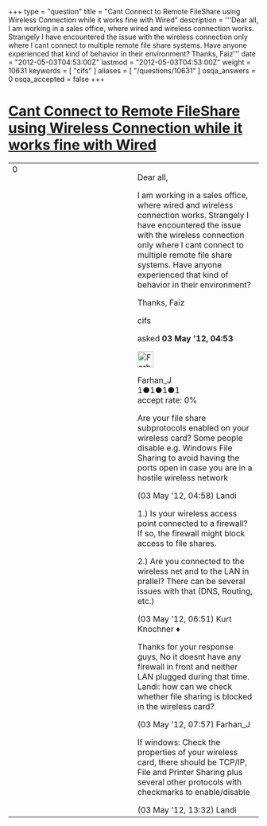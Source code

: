 +++
type = "question"
title = "Cant Connect to Remote FileShare using Wireless Connection while it works fine with Wired"
description = '''Dear all, I am working in a sales office, where wired and wireless connection works. Strangely I have encountered the issue with the wireless connection only where I cant connect to multiple remote file share systems. Have anyone experienced that kind of behavior in their environment?  Thanks,  Faiz'''
date = "2012-05-03T04:53:00Z"
lastmod = "2012-05-03T04:53:00Z"
weight = 10631
keywords = [ "cifs" ]
aliases = [ "/questions/10631" ]
osqa_answers = 0
osqa_accepted = false
+++

<div class="headNormal">

# [Cant Connect to Remote FileShare using Wireless Connection while it works fine with Wired](/questions/10631/cant-connect-to-remote-fileshare-using-wireless-connection-while-it-works-fine-with-wired)

</div>

<div id="main-body">

<div id="askform">

<table id="question-table" style="width:100%;"><colgroup><col style="width: 50%" /><col style="width: 50%" /></colgroup><tbody><tr class="odd"><td style="width: 30px; vertical-align: top"><div class="vote-buttons"><div id="post-10631-score" class="post-score" title="current number of votes">0</div><div id="favorite-count" class="favorite-count"></div></div></td><td><div id="item-right"><div class="question-body"><p>Dear all,</p><p>I am working in a sales office, where wired and wireless connection works. Strangely I have encountered the issue with the wireless connection only where I cant connect to multiple remote file share systems. Have anyone experienced that kind of behavior in their environment?</p><p>Thanks, Faiz</p></div><div id="question-tags" class="tags-container tags">cifs</div><div id="question-controls" class="post-controls"></div><div class="post-update-info-container"><div class="post-update-info post-update-info-user"><p>asked <strong>03 May '12, 04:53</strong></p><img src="https://secure.gravatar.com/avatar/cf463b93568b540423bc643bcc599e0a?s=32&amp;d=identicon&amp;r=g" class="gravatar" width="32" height="32" alt="Farhan_J&#39;s gravatar image" /><p>Farhan_J<br />
<span class="score" title="1 reputation points">1</span><span title="1 badges"><span class="badge1">●</span><span class="badgecount">1</span></span><span title="1 badges"><span class="silver">●</span><span class="badgecount">1</span></span><span title="1 badges"><span class="bronze">●</span><span class="badgecount">1</span></span><br />
<span class="accept_rate" title="Rate of the user&#39;s accepted answers">accept rate:</span> <span title="Farhan_J has no accepted answers">0%</span></p></div></div><div id="comments-container-10631" class="comments-container"><span id="10632"></span><div id="comment-10632" class="comment"><div id="post-10632-score" class="comment-score"></div><div class="comment-text"><p>Are your file share subprotocols enabled on your wireless card? Some people disable e.g. Windows File Sharing to avoid having the ports open in case you are in a hostile wireless network</p></div><div id="comment-10632-info" class="comment-info"><span class="comment-age">(03 May '12, 04:58)</span> Landi</div></div><span id="10635"></span><div id="comment-10635" class="comment"><div id="post-10635-score" class="comment-score"></div><div class="comment-text"><p>1.) Is your wireless access point connected to a firewall? If so, the firewall might block access to file shares.</p><p>2.) Are you connected to the wireless net and to the LAN in prallel? There can be several issues with that (DNS, Routing, etc.)</p></div><div id="comment-10635-info" class="comment-info"><span class="comment-age">(03 May '12, 06:51)</span> Kurt Knochner ♦</div></div><span id="10639"></span><div id="comment-10639" class="comment"><div id="post-10639-score" class="comment-score"></div><div class="comment-text"><p>Thanks for your response guys, No it doesnt have any firewall in front and neither LAN plugged during that time.<br />
Landi: how can we check whether file sharing is blocked in the wireless card?</p></div><div id="comment-10639-info" class="comment-info"><span class="comment-age">(03 May '12, 07:57)</span> Farhan_J</div></div><span id="10647"></span><div id="comment-10647" class="comment"><div id="post-10647-score" class="comment-score"></div><div class="comment-text"><p>If windows: Check the properties of your wireless card, there should be TCP/IP, File and Printer Sharing plus several other protocols with checkmarks to enable/disable</p></div><div id="comment-10647-info" class="comment-info"><span class="comment-age">(03 May '12, 13:32)</span> Landi</div></div></div><div id="comment-tools-10631" class="comment-tools"></div><div class="clear"></div><div id="comment-10631-form-container" class="comment-form-container"></div><div class="clear"></div></div></td></tr></tbody></table>

</div>

</div>

